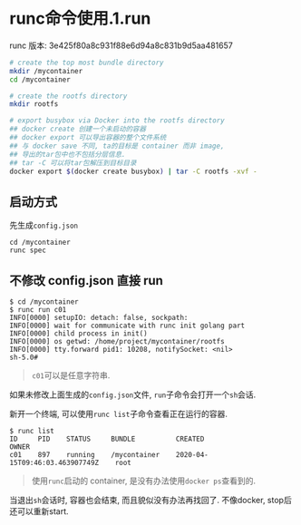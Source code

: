 # runc命令使用.1.run

runc 版本: 3e425f80a8c931f88e6d94a8c831b9d5aa481657

```bash
# create the top most bundle directory
mkdir /mycontainer
cd /mycontainer

# create the rootfs directory
mkdir rootfs

# export busybox via Docker into the rootfs directory
## docker create 创建一个未启动的容器
## docker export 可以导出容器的整个文件系统
## 与 docker save 不同, ta的目标是 container 而非 image, 
## 导出的tar包中也不包括分层信息.
## tar -C 可以将tar包解压到目标目录
docker export $(docker create busybox) | tar -C rootfs -xvf -
```

## 启动方式

先生成`config.json`

```
cd /mycontainer
runc spec
```

## 不修改 config.json 直接 run

```log
$ cd /mycontainer
$ runc run c01
INFO[0000] setupIO: detach: false, sockpath:
INFO[0000] wait for communicate with runc init golang part
INFO[0000] child process in init()
INFO[0000] os getwd: /home/project/mycontainer/rootfs
INFO[0000] tty.forward pid1: 10208, notifySocket: <nil>
sh-5.0#
```

> `c01`可以是任意字符串.

如果未修改上面生成的`config.json`文件, `run`子命令会打开一个`sh`会话.

新开一个终端, 可以使用`runc list`子命令查看正在运行的容器.

```log
$ runc list
ID     PID    STATUS     BUNDLE          CREATED                           OWNER
c01    897    running    /mycontainer    2020-04-15T09:46:03.463907749Z    root
```

> 使用`runc`启动的 container, 是没有办法使用`docker ps`查看到的.

当退出`sh`会话时, 容器也会结束, 而且貌似没有办法再找回了. 不像docker, stop后还可以重新start.
